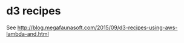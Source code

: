 d3 recipes
=========
See http://blog.megafaunasoft.com/2015/09/d3-recipes-using-aws-lambda-and.html
